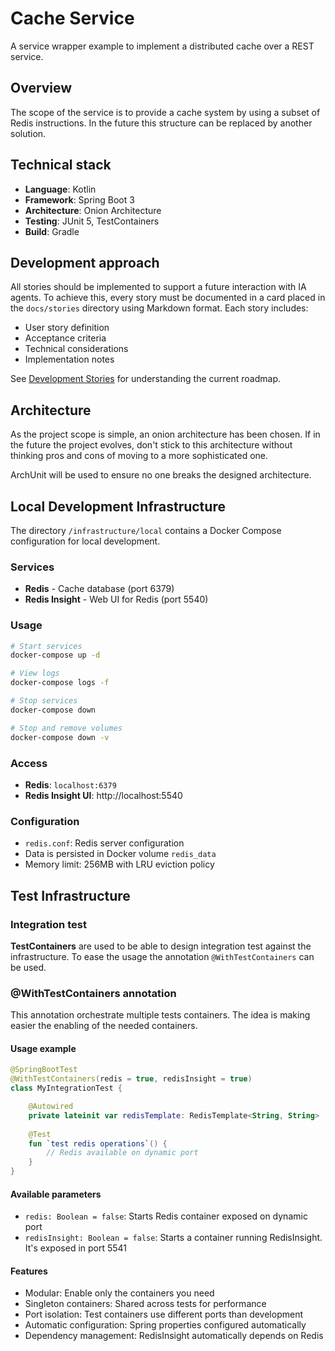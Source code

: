 # Cache Service
A service wrapper example to implement a distributed cache over a REST service.

## Overview
The scope of the service is to provide a cache system by using a subset of Redis instructions. In the future this
structure can be replaced by another solution.

## Technical stack

- **Language**: Kotlin
- **Framework**: Spring Boot 3
- **Architecture**: Onion Architecture
- **Testing**: JUnit 5, TestContainers
- **Build**: Gradle

## Development approach
All stories should be implemented to support a future interaction with IA agents. To achieve this, every story must
be documented in a card placed in the `docs/stories` directory using Markdown format. Each story includes:
- User story definition
- Acceptance criteria
- Technical considerations
- Implementation notes

See [Development Stories](docs/stories/README.md) for understanding the current roadmap.

## Architecture
As the project scope is simple, an onion architecture has been chosen. If in the future the project evolves,
don't stick to this architecture without thinking pros and cons of moving to a more sophisticated one.

ArchUnit will be used to ensure no one breaks the designed architecture.  

## Local Development Infrastructure

The directory `/infrastructure/local` contains a Docker Compose configuration for local development.

### Services

- **Redis** - Cache database (port 6379)
- **Redis Insight** - Web UI for Redis (port 5540)

### Usage

```bash
# Start services
docker-compose up -d

# View logs
docker-compose logs -f

# Stop services
docker-compose down

# Stop and remove volumes
docker-compose down -v
```

### Access

- **Redis**: `localhost:6379`
- **Redis Insight UI**: http://localhost:5540

### Configuration

- `redis.conf`: Redis server configuration
- Data is persisted in Docker volume `redis_data`
- Memory limit: 256MB with LRU eviction policy

## Test Infrastructure

### Integration test
**TestContainers** are used to be able to design integration test against the infrastructure. To ease the usage
the annotation `@WithTestContainers` can be used.

### @WithTestContainers annotation
This annotation orchestrate multiple tests containers. The idea is making easier the enabling of the needed containers.

#### Usage example
```kotlin
@SpringBootTest
@WithTestContainers(redis = true, redisInsight = true)
class MyIntegrationTest {

    @Autowired
    private lateinit var redisTemplate: RedisTemplate<String, String>
    
    @Test
    fun `test redis operations`() {
        // Redis available on dynamic port
    }
}
```

#### Available parameters
- `redis: Boolean = false`: Starts Redis container exposed on dynamic port
- `redisInsight: Boolean = false`: Starts a container running RedisInsight. It's exposed in port 5541

#### Features

- Modular: Enable only the containers you need
- Singleton containers: Shared across tests for performance
- Port isolation: Test containers use different ports than development
- Automatic configuration: Spring properties configured automatically
- Dependency management: RedisInsight automatically depends on Redis
